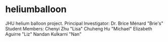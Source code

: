 # heliumballoon
JHU helium balloon project.
Principal Investigator:
  Dr. Brice Ménard "Brie's"
Student Members: 
  Chenyi Zhu "Lisa"
  Chuheng Hu "Michael"
  Elizabeth Aguirre "Liz"
  Nandan Kulkarni "Nan"
